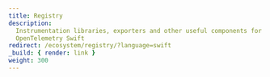 ```yaml
---
title: Registry
description:
  Instrumentation libraries, exporters and other useful components for
  OpenTelemetry Swift
redirect: /ecosystem/registry/?language=swift
_build: { render: link }
weight: 300
---
```

